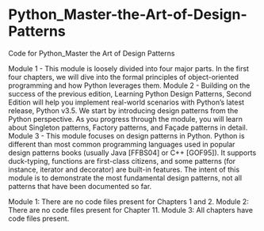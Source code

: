 # Python_Master-the-Art-of-Design-Patterns
Code for Python_Master the Art of Design Patterns

Module 1 - This module is loosely divided into four major parts. In the first four chapters, we will dive into the formal principles of object-oriented programming and how Python leverages them.
Module 2 - Building on the success of the previous edition, Learning Python Design Patterns, Second Edition will help you implement real-world scenarios with Python’s latest release, Python v3.5. We start by introducing design patterns from the Python perspective. As you progress through the module, you will learn about Singleton patterns, Factory patterns, and Façade patterns in detail. 
Module 3 - This module focuses on design patterns in Python. Python is different than most common programming languages used in popular design patterns books (usually Java [FFBS04] or C++ [GOF95]). It supports duck-typing, functions are first-class citizens, and some patterns (for instance, iterator and decorator) are built-in features. The intent of this module is to demonstrate the most fundamental design patterns, not all patterns that have been documented so far.

Module 1: There are no code files present for Chapters 1 and 2.
Module 2: There are no code files present for Chapter 11.
Module 3: All chapters have code files present.
